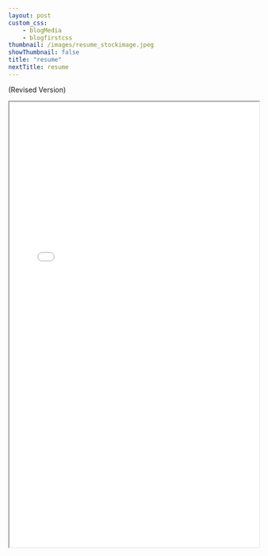 ```yaml
--- 
layout: post
custom_css: 
    - blogMedia
    - blogfirstcss
thumbnail: /images/resume_stockimage.jpeg
showThumbnail: false
title: "resume"
nextTitle: resume
---
```


(Revised Version)

 <iframe src="/images/RevisedResume_EstherLiu.pdf" width="100%" height="900px">
 </iframe>